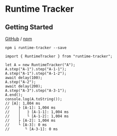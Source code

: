 # Runtime Tracker

## Getting Started

[GitHub](https://github.com/EJayCheng/runtime-tracker) / [npm](https://www.npmjs.com/package/runtime-tracker)

`npm i runtime-tracker --save`

```typescript=
import { RuntimeTracker } from "runtime-tracker";

let A = new RuntimeTracker("A");
A.step("A-1").step("A-1-1");
A.step("A-1").step("A-1-2");
await delay(100);
A.step("A-2");
await delay(200);
A.step("A-3").step("A-3-1");
A.end();
console.log(A.toString());
// [A]: 1,004 ms
//    ├ [A-1]: 1,004 ms
//    │   ├ [A-1-1]: 1,004 ms
//    │   └ [A-1-2]: 1,004 ms
//    ├ [A-2]: 1,004 ms
//    └ [A-3]: 0 ms
//       └ [A-3-1]: 0 ms
```
